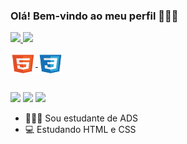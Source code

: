 ### Olá! Bem-vindo ao meu perfil 👩🏻‍💻

 <div>
  <a href="https://github.com/juliana-briono">
  <img height="170em" src="https://github-readme-stats.vercel.app/api?username=juliana-briono&show_icons=true&theme=tokyonight&include_all_commits=true&count_private=true"/>
  <img height="170em" src="https://github-readme-stats.vercel.app/api/top-langs/?username=juliana-briono&layout=compact&langs_count=7&theme=tokyonight"/>
    
</div>
  <div style="display: inline_block"><br>
  <img align="center" alt="html" height="30" width="40" src="https://raw.githubusercontent.com/devicons/devicon/master/icons/html5/html5-original.svg">
  <img align="center" alt="css" height="30" width="40" src="https://raw.githubusercontent.com/devicons/devicon/master/icons/css3/css3-original.svg">
</div>
  
##
  
<div>
  <a href ="mailto:julianabriono@outlook.com"><img src="https://img.shields.io/badge/Microsoft_Outlook-0078D4?style=for-the-badge&logo=microsoft-outlook&logoColor=white" target="_blank"></a>
 <a href="https://www.linkedin.com/in/juliana-briono-716138201/" target="_blank"><img src="https://img.shields.io/badge/-LinkedIn-%230077B5?style=for-the-badge&logo=linkedin&logoColor=white" target="_blank"></a> 
 <a href="https://discord.com/channels/@me" target="_blank"><img src="https://img.shields.io/badge/Discord-7289DA?style=for-the-badge&logo=discord&logoColor=white" target="_blank"></a> 
</div>

- 👩🏻‍🎓 Sou estudante de ADS
- 💻 Estudando HTML e CSS

